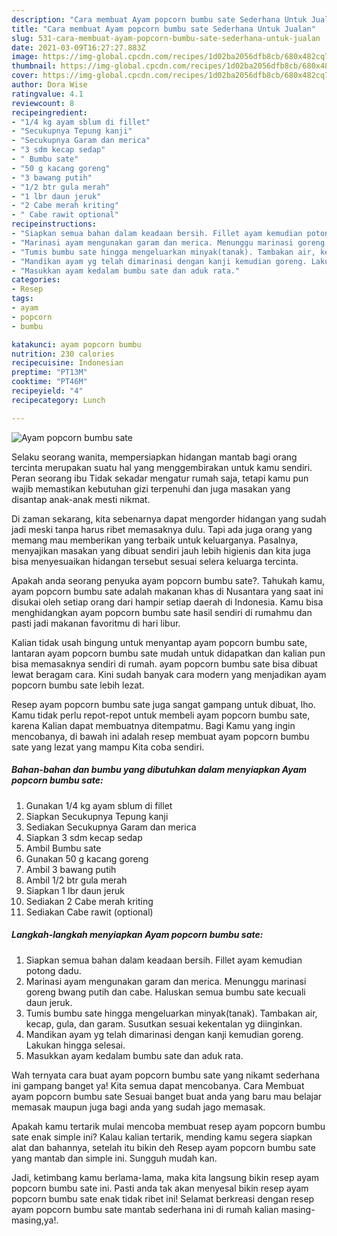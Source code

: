 ```yaml
---
description: "Cara membuat Ayam popcorn bumbu sate Sederhana Untuk Jualan"
title: "Cara membuat Ayam popcorn bumbu sate Sederhana Untuk Jualan"
slug: 531-cara-membuat-ayam-popcorn-bumbu-sate-sederhana-untuk-jualan
date: 2021-03-09T16:27:27.883Z
image: https://img-global.cpcdn.com/recipes/1d02ba2056dfb8cb/680x482cq70/ayam-popcorn-bumbu-sate-foto-resep-utama.jpg
thumbnail: https://img-global.cpcdn.com/recipes/1d02ba2056dfb8cb/680x482cq70/ayam-popcorn-bumbu-sate-foto-resep-utama.jpg
cover: https://img-global.cpcdn.com/recipes/1d02ba2056dfb8cb/680x482cq70/ayam-popcorn-bumbu-sate-foto-resep-utama.jpg
author: Dora Wise
ratingvalue: 4.1
reviewcount: 8
recipeingredient:
- "1/4 kg ayam sblum di fillet"
- "Secukupnya Tepung kanji"
- "Secukupnya Garam dan merica"
- "3 sdm kecap sedap"
- " Bumbu sate"
- "50 g kacang goreng"
- "3 bawang putih"
- "1/2 btr gula merah"
- "1 lbr daun jeruk"
- "2 Cabe merah kriting"
- " Cabe rawit optional"
recipeinstructions:
- "Siapkan semua bahan dalam keadaan bersih. Fillet ayam kemudian potong dadu."
- "Marinasi ayam mengunakan garam dan merica. Menunggu marinasi goreng bwang putih dan cabe. Haluskan semua bumbu sate kecuali daun jeruk."
- "Tumis bumbu sate hingga mengeluarkan minyak(tanak). Tambakan air, kecap, gula, dan garam. Susutkan sesuai kekentalan yg diinginkan."
- "Mandikan ayam yg telah dimarinasi dengan kanji kemudian goreng. Lakukan hingga selesai."
- "Masukkan ayam kedalam bumbu sate dan aduk rata."
categories:
- Resep
tags:
- ayam
- popcorn
- bumbu

katakunci: ayam popcorn bumbu 
nutrition: 230 calories
recipecuisine: Indonesian
preptime: "PT13M"
cooktime: "PT46M"
recipeyield: "4"
recipecategory: Lunch

---
```



![Ayam popcorn bumbu sate](https://img-global.cpcdn.com/recipes/1d02ba2056dfb8cb/680x482cq70/ayam-popcorn-bumbu-sate-foto-resep-utama.jpg)

Selaku seorang wanita, mempersiapkan hidangan mantab bagi orang tercinta merupakan suatu hal yang menggembirakan untuk kamu sendiri. Peran seorang ibu Tidak sekadar mengatur rumah saja, tetapi kamu pun wajib memastikan kebutuhan gizi terpenuhi dan juga masakan yang disantap anak-anak mesti nikmat.

Di zaman  sekarang, kita sebenarnya dapat mengorder hidangan yang sudah jadi meski tanpa harus ribet memasaknya dulu. Tapi ada juga orang yang memang mau memberikan yang terbaik untuk keluarganya. Pasalnya, menyajikan masakan yang dibuat sendiri jauh lebih higienis dan kita juga bisa menyesuaikan hidangan tersebut sesuai selera keluarga tercinta. 



Apakah anda seorang penyuka ayam popcorn bumbu sate?. Tahukah kamu, ayam popcorn bumbu sate adalah makanan khas di Nusantara yang saat ini disukai oleh setiap orang dari hampir setiap daerah di Indonesia. Kamu bisa menghidangkan ayam popcorn bumbu sate hasil sendiri di rumahmu dan pasti jadi makanan favoritmu di hari libur.

Kalian tidak usah bingung untuk menyantap ayam popcorn bumbu sate, lantaran ayam popcorn bumbu sate mudah untuk didapatkan dan kalian pun bisa memasaknya sendiri di rumah. ayam popcorn bumbu sate bisa dibuat lewat beragam cara. Kini sudah banyak cara modern yang menjadikan ayam popcorn bumbu sate lebih lezat.

Resep ayam popcorn bumbu sate juga sangat gampang untuk dibuat, lho. Kamu tidak perlu repot-repot untuk membeli ayam popcorn bumbu sate, karena Kalian dapat membuatnya ditempatmu. Bagi Kamu yang ingin mencobanya, di bawah ini adalah resep membuat ayam popcorn bumbu sate yang lezat yang mampu Kita coba sendiri.

<!--inarticleads1-->

##### Bahan-bahan dan bumbu yang dibutuhkan dalam menyiapkan Ayam popcorn bumbu sate:

1. Gunakan 1/4 kg ayam sblum di fillet
1. Siapkan Secukupnya Tepung kanji
1. Sediakan Secukupnya Garam dan merica
1. Siapkan 3 sdm kecap sedap
1. Ambil  Bumbu sate
1. Gunakan 50 g kacang goreng
1. Ambil 3 bawang putih
1. Ambil 1/2 btr gula merah
1. Siapkan 1 lbr daun jeruk
1. Sediakan 2 Cabe merah kriting
1. Sediakan  Cabe rawit (optional)




<!--inarticleads2-->

##### Langkah-langkah menyiapkan Ayam popcorn bumbu sate:

1. Siapkan semua bahan dalam keadaan bersih. Fillet ayam kemudian potong dadu.
1. Marinasi ayam mengunakan garam dan merica. Menunggu marinasi goreng bwang putih dan cabe. Haluskan semua bumbu sate kecuali daun jeruk.
1. Tumis bumbu sate hingga mengeluarkan minyak(tanak). Tambakan air, kecap, gula, dan garam. Susutkan sesuai kekentalan yg diinginkan.
1. Mandikan ayam yg telah dimarinasi dengan kanji kemudian goreng. Lakukan hingga selesai.
1. Masukkan ayam kedalam bumbu sate dan aduk rata.




Wah ternyata cara buat ayam popcorn bumbu sate yang nikamt sederhana ini gampang banget ya! Kita semua dapat mencobanya. Cara Membuat ayam popcorn bumbu sate Sesuai banget buat anda yang baru mau belajar memasak maupun juga bagi anda yang sudah jago memasak.

Apakah kamu tertarik mulai mencoba membuat resep ayam popcorn bumbu sate enak simple ini? Kalau kalian tertarik, mending kamu segera siapkan alat dan bahannya, setelah itu bikin deh Resep ayam popcorn bumbu sate yang mantab dan simple ini. Sungguh mudah kan. 

Jadi, ketimbang kamu berlama-lama, maka kita langsung bikin resep ayam popcorn bumbu sate ini. Pasti anda tak akan menyesal bikin resep ayam popcorn bumbu sate enak tidak ribet ini! Selamat berkreasi dengan resep ayam popcorn bumbu sate mantab sederhana ini di rumah kalian masing-masing,ya!.

